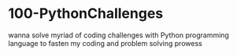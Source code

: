 # 100-PythonChallenges
wanna solve myriad of coding challenges with Python programming language to fasten my coding and problem solving prowess
